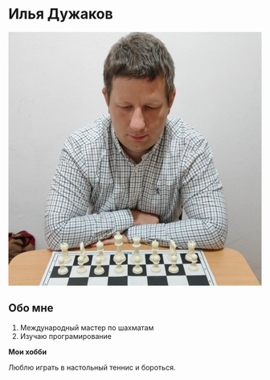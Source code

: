 # Илья Дужаков
![моя фотография](/images/Ilia.jpg)
## Обо мне
1. Международный мастер по шахматам
2. Изучаю програмирование


**Мои хобби**


Люблю играть в настольный теннис и бороться.
